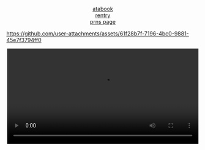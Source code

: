<p align="center"></p>

<p align="center">
  <a href="https://gasa4.atabook.org/">atabook</a><br>
  <a href="https://rentry.co/snackcorre">rentry</a><br>
  <a href="https://en.pronouns.page/@gasa4">prns page</a>
</p>




https://github.com/user-attachments/assets/61f28b7f-7196-4bc0-9881-45e7f3794ff0
<p align="center">
  <video src="https://github.com/user-attachments/assets/61f28b7f-7196-4bc0-9881-45e7f3794ff0" width="500" controls></video>
</p>








